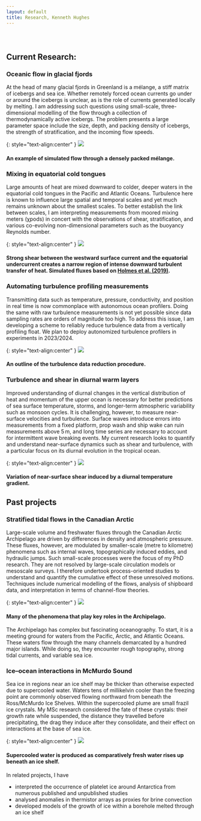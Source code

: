 ```yaml
---
layout: default
title: Research, Kenneth Hughes
---
```

######  

## Current Research: 

### Oceanic flow in glacial fjords

At the head of many glacial fjords in Greenland is a mélange, a stiff matrix of icebergs and sea ice. Whether remotely forced ocean currents go under or around the icebergs is unclear, as is the role of currents generated locally by melting. I am addressing such questions using small-scale, three-dimensional modelling of the flow through a collection of thermodynamically active icebergs. The problem presents a large parameter space include the size, depth, and packing density of icebergs, the strength of stratification, and the incoming flow speeds.

{: style="text-align:center" }
<img src="./melange_schematic.png" style="max-width: 650px"> 

#### An example of simulated flow through a densely packed mélange.

### Mixing in equatorial cold tongues

Large amounts of heat are mixed downward to colder, deeper waters in the equatorial cold tongues in the Pacific and Atlantic Oceans. Turbulence here is known to influence large spatial and temporal scales and yet much remains unknown about the smallest scales. To better establish the link between scales, I am interpreting measurements from moored mixing meters (χpods) in concert with the observations of shear, stratification, and various co-evolving non-dimensional parameters such as the buoyancy Reynolds number.

{: style="text-align:center" }
<img src="./cold_tongue_schematic.png" style="max-width: 650px"> 

#### Strong shear between the westward surface current and the equatorial undercurrent creates a narrow region of intense downward turbulent transfer of heat. Simulated fluxes based on [Holmes et al. (2019)][H19].

### Automating turbulence profiling measurements

Transmitting data such as temperature, pressure, conductivity, and position in real time is now commonplace with autonomous ocean profilers. Doing the same with raw turbulence measurements is not yet possible since data sampling rates are orders of magnitude too high. To address this issue, I am developing a scheme to reliably reduce turbulence data from a vertically profiling float. We plan to deploy autonomized turbulence profilers in experiments in 2023/2024.

{: style="text-align:center" }
<img src="./reduction_block_chart.png" style="max-width: 650px"> 

#### An outline of the turbulence data reduction procedure.

### Turbulence and shear in diurnal warm layers

Improved understanding of diurnal changes in the vertical distribution of heat and momentum of the upper ocean is necessary for better predictions of sea surface temperature, storms, and longer-term atmospheric variability such as monsoon cycles. It is challenging, however, to measure near-surface velocities and turbulence. Surface waves introduce errors into measurements from a fixed platform, prop wash and ship wake can ruin measurements above 5 m, and long time series are necessary to account for intermittent wave breaking events. My current research looks to quantify and understand near-surface dynamics such as shear and turbulence, with a particular focus on its diurnal evolution in the tropical ocean. 

{: style="text-align:center" }
<img src="./shear_rotation_schematic.png" style="max-width: 550px"> 

#### Variation of near-surface shear induced by a diurnal temperature gradient.


## Past projects

### Stratified tidal flows in the Canadian Arctic

Large-scale volume and freshwater fluxes through the Canadian Arctic Archipelago are driven by differences in density and atmospheric pressure. These fluxes, however, are modulated by smaller-scale (metre to kilometre) phenomena such as internal waves, topographically induced eddies, and hydraulic jumps. Such small-scale processes were the focus of my PhD research. They are not resolved by large-scale circulation models or mesoscale surveys. I therefore undertook process-oriented studies to understand and quantify the cumulative effect of these unresolved motions. Techniques include numerical modelling of the flows, analysis of shipboard data, and interpretation in terms of channel-flow theories.

{: style="text-align:center" }
<img src="./channel_schematic.png" style="max-width: 550px">  


#### Many of the phenomena that play key roles in the Archipelago.

The Archipelago has complex but fascinating oceanography. To start, it is a meeting ground for waters from the Pacific, Arctic, and Atlantic Oceans. These waters flow through the many channels demarcated by a hundred major islands. While doing so, they encounter rough topography, strong tidal currents, and variable sea ice.

### Ice–ocean interactions in McMurdo Sound

Sea ice in regions near an ice shelf may be thicker than otherwise expected due to supercooled water. Waters tens of millikelvin cooler than the freezing point are commonly observed flowing northward from beneath the Ross/McMurdo Ice Shelves. Within the supercooled plume are small frazil ice crystals. My MSc research considered the fate of these crystals: their growth rate while suspended, the distance they travelled before precipitating, the drag they induce after they consolidate, and their effect on interactions at the base of sea ice.

{: style="text-align:center" }
<img src="./ice_shelf_schematic.png" style="max-width: 550px">  

#### Supercooled water is produced as comparatively fresh water rises up beneath an ice shelf.

In related projects, I have 
* interpreted the occurrence of platelet ice around Antarctica from numerous published and unpublished studies
* analysed anomalies in thermistor arrays as proxies for brine convection
* developed models of the growth of ice within a borehole melted through an ice shelf

[H19]: https://doi.org/10.1175/JPO-D-18-0098.1
